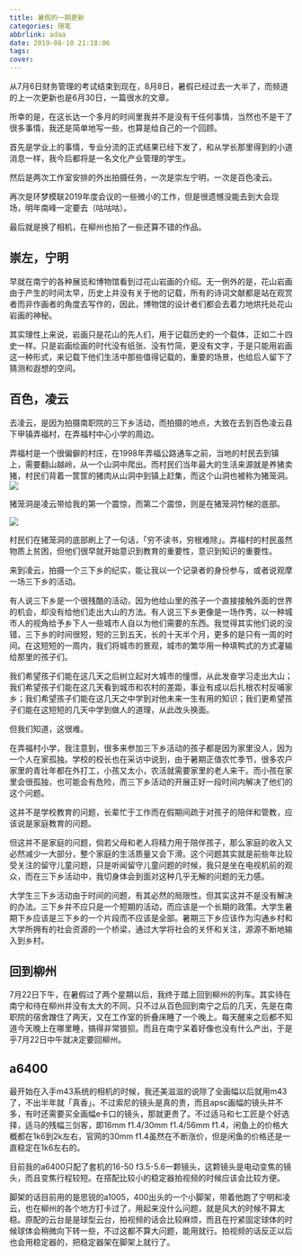 ```yaml
---
title: 暑假的一期更新
categories: 随笔
abbrlink: adaa
date: 2019-08-10 21:18:06
tags:
cover:
---
```


从7月6日财务管理的考试结束到现在，8月8日，暑假已经过去一大半了，而频道的上一次更新也是6月30日，一篇很水的文章。

所幸的是，在这长达一个多月的时间里我并不是没有干任何事情，当然也不是干了很多事情，我还是简单地写一些，也算是给自己的一个回顾。

首先是学业上的事情，专业分流的正式结果已经下发了，和从学长那里得到的小道消息一样，我今后都将是一名文化产业管理的学生。

然后是两次工作室安排的外出拍摄任务，一次是崇左宁明，一次是百色凌云。

再次是环梦模联2019年度会议的一些微小的工作，但是很遗憾没能去到大会现场，明年南峰一定要去（咕咕咕）。

最后就是换了相机，在柳州也拍了一些还算不错的作品。

## 崇左，宁明

早就在南宁的各种展览和博物馆看到过花山岩画的介绍。无一例外的是，花山岩画由于产生的时间太早，历史上并没有关于他的记载，所有的诗词文献都是站在观赏者而非作画者的角度去写作的，因此，博物馆的设计者们都会去着力地烘托处花山岩画的神秘。

其实理性上来说，岩画只是花山的先人们，用于记载历史的一个载体，正如二十四史一样。只是岩画绘画的时代没有纸张、没有竹简，更没有文字，于是只能用岩画这一种形式，来记载下他们生活中那些值得记载的，重要的场景，也给后人留下了猜测和遐想的空间。

## 百色，凌云

去凌云，是因为拍摄南职院的三下乡活动，而拍摄的地点，大致在去到百色凌云县下甲镇弄福村，在弄福村中心小学的周边。

弄福村是一个很偏僻的村庄，在1998年弄福公路通车之前，当地的村民去到镇上，需要翻山越岭，从一个山洞中爬出。而村民们当年最大的生活来源就是养猪卖猪，村民们背着一筐筐的猪肉从山洞中到镇上赶集，而这个山洞也被称为猪笼洞。
![](https://imgur.lzmun.com/picgo/20190809224617.jfif)

猪笼洞是凌云带给我的第一个震惊，而第二个震惊，则是在猪笼洞竹梯的底部。

![](https://imgur.lzmun.com/picgo/20190809224610.jfif_itp)

村民们在猪笼洞的底部刷上了一句话，「穷不读书，穷根难除」。弄福村的村民虽然物质上贫困，但他们很早就开始意识到教育的重要性，意识到知识的重要性。

来到凌云，拍摄一个三下乡的纪实，能让我以一个记录者的身份参与，或者说观摩一场三下乡的活动。

有人说三下乡是一个很残酷的活动，因为他给山里的孩子一个直接接触外面的世界的机会，却没有给他们走出大山的方法。有人说三下乡更像是一场作秀，以一种城市人的视角给予乡下人一些城市人自以为他们需要的东西。我觉得其实他们说的没错，三下乡的时间很短，短的三到五天，长的十天半个月，更多的是只有一周的时间。在这短短的一周内，我们将城市的景观，城市的繁华用一种填鸭式的方式灌输给那里的孩子们。

我们希望孩子们能在这几天之后树立起对大城市的憧憬，从此发奋学习走出大山；我们希望孩子们能在这几天看到城市和农村的差距，事业有成以后扎根农村反哺家乡；我们希望孩子们能在这几天之中学到对他未来一生有用的知识；我们更希望孩子们能在这短短的几天中学到做人的道理，从此改头换面。

但我们知道，这很难。

在弄福村小学，我注意到，很多来参加三下乡活动的孩子都是因为家里没人，因为一个人在家孤独。学校的校长也在采访中说到，由于暑期正值农忙季节，很多农户家里的青壮年都在外打工，小孩又太小，农活就需要家里的老人来干。而小孩在家里会很孤独，也可能会有危险，而三下乡活动的开展正好一段时间内解决了他们的这个问题。

这并不是学校教育的问题，长辈忙于工作而在假期间疏于对孩子的陪伴和管教，应该说是家庭教育的问题。

但这并不是家庭的问题，倘若父母和老人将精力用于陪伴孩子，那么家庭的收入又必然减少一大部分，整个家庭的生活质量又会下滑。这个问题其实就是前些年比较受关注的留守儿童问题，只是听闻留守儿童问题的时候，我只是坐在电视机前的观众，而在三下乡活动中，我切身体会到面对这种几乎无解的问题的无力感。

大学生三下乡活动由于时间的问题，有其必然的局限性。但其实这并不是没有解决的办法。三下乡并不应只是一个短期的活动，而应该是一个长期的政策。大学生暑期下乡应该是三下乡的一个片段而不应该是全部。暑期三下乡应该作为沟通乡村和大学所拥有的社会资源的一个桥梁，通过大学将社会的关怀和关注，源源不断地输入到乡村。

## 回到柳州

7月22日下午，在暑假过了两个星期以后，我终于踏上回到柳州的列车。其实待在南宁和待在柳州并没有太大的不同，只不过从百色回到南宁之后的几天，先是在南职院的宿舍蹭住了两天，又在工作室的折叠床睡了一个晚上。每天醒来之后都不知道今天晚上在哪里睡，搞得非常狼狈。而且在南宁呆着好像也没有什么产出，于是乎7月22日中午就决定要回柳州。

## a6400

最开始在入手m43系统的相机的时候，我还美滋滋的说除了全画幅以后就用m43了，不出半年就「真香」。不过索尼的镜头是真的贵，而且apsc画幅的镜头并不多，有时还需要买全画幅e卡口的镜头，那就更贵了。不过适马和七工匠是个好选择，适马的残幅三剑客，即16mm f1.4/30mm f1.4/56mm f1.4，闲鱼上的价格大概都在1k6到2k左右，官网的30mm f1.4虽然在不断涨价，但是闲鱼的价格还是一直稳定在1k6左右的。

目前我的a6400只配了套机的16-50 f3.5-5.6一颗镜头，这颗镜头是电动变焦的镜头，而且变焦行程较短。在搭配比较小的稳定器拍视频的时候应该会比较方便。

脚架的话目前用的是思锐的a1005，400出头的一个小脚架，带着他跑了宁明和凌云，也在柳州的各个地方打卡过了，用起来没什么问题，就是风大的时候不算太稳。原配的云台是是球型云台，拍视频的话会比较麻烦，而且在拧紧固定球体的时候球体会稍微向下转一些，不过这都不算大问题，能用就行。拍视频的话反正以后也会用稳定器的，把稳定器架在脚架上就行了。

